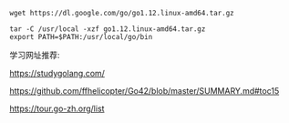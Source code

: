 ```shell
wget https://dl.google.com/go/go1.12.linux-amd64.tar.gz

tar -C /usr/local -xzf go1.12.linux-amd64.tar.gz
export PATH=$PATH:/usr/local/go/bin
```





学习网址推荐:

https://studygolang.com/

https://github.com/ffhelicopter/Go42/blob/master/SUMMARY.md#toc15

https://tour.go-zh.org/list



